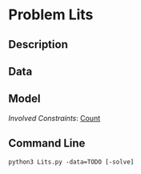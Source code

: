 # Problem Lits

## Description



## Data



## Model

*Involved Constraints*: [Count](https://pycsp.org/documentation/constraints/Count)


## Command Line

```shell
python3 Lits.py -data=TODO [-solve]
```


